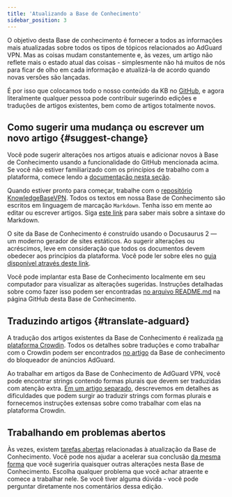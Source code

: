 ```yaml
---
title: 'Atualizando a Base de Conhecimento'
sidebar_position: 3
---
```


O objetivo desta Base de conhecimento é fornecer a todos as informações mais atualizadas sobre todos os tipos de tópicos relacionados ao AdGuard VPN. Mas as coisas mudam constantemente e, às vezes, um artigo não reflete mais o estado atual das coisas - simplesmente não há muitos de nós para ficar de olho em cada informação e atualizá-la de acordo quando novas versões são lançadas.

É por isso que colocamos todo o nosso conteúdo da KB no [GitHub](https://github.com/AdguardTeam/KnowledgeBaseVPN), e agora literalmente qualquer pessoa pode contribuir sugerindo edições e traduções de artigos existentes, bem como de artigos totalmente novos.

## Como sugerir uma mudança ou escrever um novo artigo {#suggest-change}

Você pode sugerir alterações nos artigos atuais e adicionar novos à Base de Conhecimento usando a funcionalidade do GitHub mencionada acima. Se você não estiver familiarizado com os princípios de trabalho com a plataforma, comece lendo a [documentação nesta seção](https://docs.github.com/en).

Quando estiver pronto para começar, trabalhe com o [repositório KnowledgeBaseVPN](https://github.com/AdguardTeam/KnowledgeBaseVPN). Todos os textos em nossa Base de Conhecimento são escritos em linguagem de marcação `Markdown`. Tenha isso em mente ao editar ou escrever artigos. Siga [este link](https://docs.github.com/en/get-started/writing-on-github/getting-started-with-writing-and-formatting-on-github/basic-writing-and-formatting-syntax) para saber mais sobre a sintaxe do Markdown.

O site da Base de Conhecimento é construído usando o Docusaurus 2 — um moderno gerador de sites estáticos. Ao sugerir alterações ou acréscimos, leve em consideração que todos os documentos devem obedecer aos princípios da plataforma. Você pode ler sobre eles no [guia disponível através deste link](https://docusaurus.io/docs/category/guides).

Você pode implantar esta Base de Conhecimento localmente em seu computador para visualizar as alterações sugeridas. Instruções detalhadas sobre como fazer isso podem ser encontradas [no arquivo README.md](https://github.com/AdguardTeam/KnowledgeBaseVPN/blob/main/README.md) na página GitHub desta Base de Conhecimento.

## Traduzindo artigos {#translate-adguard}

A tradução dos artigos existentes da Base de Conhecimento é realizada [na plataforma Crowdin](https://crowdin.com/project/adguard-vpn-knowledge-base). Todos os detalhes sobre traduções e como trabalhar com o Crowdin podem ser encontrados [no artigo](https://adguard.com/kb/miscellaneous/contribute/translate/program/) da Base de conhecimento do bloqueador de anúncios AdGuard.

Ao trabalhar em artigos da Base de Conhecimento de AdGuard VPN, você pode encontrar strings contendo formas plurais que devem ser traduzidas com atenção extra. [Em um artigo separado](https://adguard.com/kb/miscellaneous/contribute/translate/plural-forms/), descrevemos em detalhes as dificuldades que podem surgir ao traduzir strings com formas plurais e fornecemos instruções extensas sobre como trabalhar com elas na plataforma Crowdin.

## Trabalhando em problemas abertos

Às vezes, existem [tarefas abertas](https://github.com/AdguardTeam/KnowledgeBaseVPN/issues/) relacionadas à atualização da Base de Conhecimento. Você pode nos ajudar a acelerar sua conclusão [da mesma forma](#suggest-change) que você sugeriria quaisquer outras alterações nesta Base de Conhecimento. Escolha qualquer problema que você achar atraente e comece a trabalhar nele. Se você tiver alguma dúvida - você pode perguntar diretamente nos comentários dessa edição.
